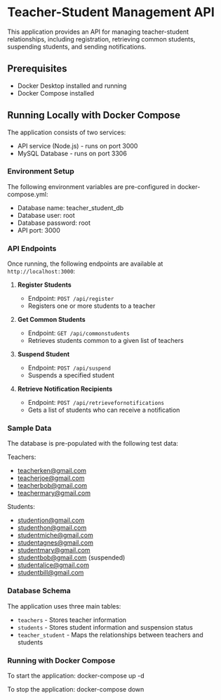 # Teacher-Student Management API

This application provides an API for managing teacher-student relationships, including registration, retrieving common students, suspending students, and sending notifications.

## Prerequisites

- Docker Desktop installed and running
- Docker Compose installed

## Running Locally with Docker Compose

The application consists of two services:
- API service (Node.js) - runs on port 3000
- MySQL Database - runs on port 3306

### Environment Setup

The following environment variables are pre-configured in docker-compose.yml:
- Database name: teacher_student_db
- Database user: root
- Database password: root
- API port: 3000

### API Endpoints

Once running, the following endpoints are available at `http://localhost:3000`:

1. **Register Students** 
   - Endpoint: `POST /api/register`
   - Registers one or more students to a teacher

2. **Get Common Students**
   - Endpoint: `GET /api/commonstudents`
   - Retrieves students common to a given list of teachers

3. **Suspend Student**
   - Endpoint: `POST /api/suspend`
   - Suspends a specified student

4. **Retrieve Notification Recipients**
   - Endpoint: `POST /api/retrievefornotifications`
   - Gets a list of students who can receive a notification

### Sample Data

The database is pre-populated with the following test data:

Teachers:
- teacherken@gmail.com
- teacherjoe@gmail.com
- teacherbob@gmail.com
- teachermary@gmail.com

Students:
- studentjon@gmail.com
- studenthon@gmail.com
- studentmiche@gmail.com
- studentagnes@gmail.com
- studentmary@gmail.com
- studentbob@gmail.com (suspended)
- studentalice@gmail.com
- studentbill@gmail.com

### Database Schema

The application uses three main tables:
- `teachers` - Stores teacher information
- `students` - Stores student information and suspension status
- `teacher_student` - Maps the relationships between teachers and students

### Running with Docker Compose

To start the application:
docker-compose up -d

To stop the application:
docker-compose down